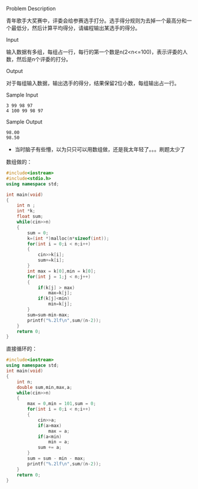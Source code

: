 Problem Description

青年歌手大奖赛中，评委会给参赛选手打分。选手得分规则为去掉一个最高分和一个最低分，然后计算平均得分，请编程输出某选手的得分。

 

Input

输入数据有多组，每组占一行，每行的第一个数是n(2<n<=100)，表示评委的人数，然后是n个评委的打分。

 

Output

对于每组输入数据，输出选手的得分，结果保留2位小数，每组输出占一行。

 

Sample Input

```
3 99 98 97
4 100 99 98 97
```

 

Sample Output

```
98.00
98.50
```



- 当时脑子有些懵，以为只只可以用数组做，还是我太年轻了。。。刷题太少了

数组做的：

```c++
#include<iostream>
#include<stdio.h>
using namespace std;

int main(void)
{
    int n ;
    int *k;
    float sum;
    while(cin>>n)
    {
        sum = 0;
        k=(int *)malloc(n*sizeof(int));
        for(int i = 0;i < n;i++)
        {
            cin>>k[i];
            sum+=k[i];
        }
        int max = k[0],min = k[0];
        for(int j = 1;j < n;j++)
        {
            if(k[j] > max)
                max=k[j];
            if(k[j]<min)
                min=k[j];
        }
        sum=sum-min-max;
        printf("%.2lf\n",sum/(n-2));
    }
    return 0;
}
```



直接循环的：

```c++
#include<iostream>
using namespace std;
int main(void)
{
    int n;
    double sum,min,max,a;
    while(cin>>n)
    {
        max = 0,min = 101,sum = 0;
        for(int i = 0;i < n;i++)
        {
            cin>>a;
            if(a>max)
                max = a;
            if(a<min)
                min = a;
            sum += a;
        }
        sum = sum - min - max;
        printf("%.2lf\n",sum/(n-2));
    }
    return 0;
}

```

